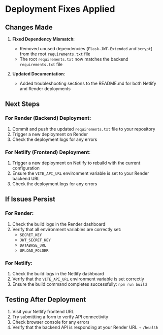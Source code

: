 # Deployment Fixes Applied

## Changes Made

1. **Fixed Dependency Mismatch**: 
   - Removed unused dependencies (`Flask-JWT-Extended` and `bcrypt`) from the root `requirements.txt` file
   - The root `requirements.txt` now matches the backend `requirements.txt` file

2. **Updated Documentation**:
   - Added troubleshooting sections to the README.md for both Netlify and Render deployments

## Next Steps

### For Render (Backend) Deployment:
1. Commit and push the updated `requirements.txt` file to your repository
2. Trigger a new deployment on Render
3. Check the deployment logs for any errors

### For Netlify (Frontend) Deployment:
1. Trigger a new deployment on Netlify to rebuild with the current configuration
2. Ensure the `VITE_API_URL` environment variable is set to your Render backend URL
3. Check the deployment logs for any errors

## If Issues Persist

### For Render:
1. Check the build logs in the Render dashboard
2. Verify that all environment variables are correctly set:
   - `SECRET_KEY`
   - `JWT_SECRET_KEY`
   - `DATABASE_URL`
   - `UPLOAD_FOLDER`

### For Netlify:
1. Check the build logs in the Netlify dashboard
2. Verify that the `VITE_API_URL` environment variable is set correctly
3. Ensure the build command completes successfully: `npm run build`

## Testing After Deployment

1. Visit your Netlify frontend URL
2. Try submitting a form to verify API connectivity
3. Check browser console for any errors
4. Verify that the backend API is responding at your Render URL + `/health`